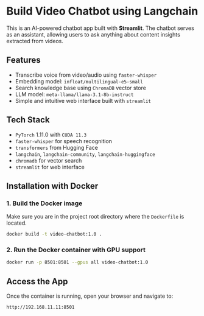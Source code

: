# Build Video Chatbot using Langchain

This is an AI-powered chatbot app built with **Streamlit**. The chatbot serves as an assistant, allowing users to ask anything about content insights extracted from videos.


## Features

- Transcribe voice from video/audio using `faster-whisper`
- Embedding model: `infloat/multilingual-e5-small`
- Search knowledge base using `ChromaDB` vector store
- LLM model: `meta-llama/llama-3.1-8b-instruct`
- Simple and intuitive web interface built with `streamlit`



## Tech Stack

- `PyTorch` 1.11.0 with `CUDA 11.3`
- `faster-whisper` for speech recognition
- `transformers` from Hugging Face
- `langchain`, `langchain-community`, `langchain-huggingface`
- `chromadb` for vector search
- `streamlit` for web interface



## Installation with Docker

### 1. Build the Docker image

Make sure you are in the project root directory where the `Dockerfile` is located.

```bash
docker build -t video-chatbot:1.0 .
```

### 2. Run the Docker container with GPU support
```bash
docker run -p 8501:8501 --gpus all video-chatbot:1.0
```



## Access the App

Once the container is running, open your browser and navigate to:

```bash
http://192.168.11.11:8501
```
